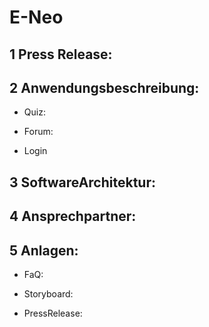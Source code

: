 # E-Neo

## 1 Press Release:



## 2 Anwendungsbeschreibung:

- Quiz:

- Forum:

- Login

## 3 SoftwareArchitektur:


## 4 Ansprechpartner:


## 5 Anlagen:


- FaQ:


- Storyboard:


- PressRelease:

